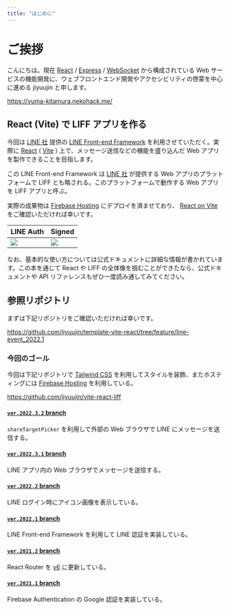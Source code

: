 ```yaml
---
title: "はじめに"
---
```


# ご挨拶

こんにちは。現在 [React](https://ja.reactjs.org/) / [Express](https://github.com/expressjs/express) / [WebSocket](https://github.com/websockets/ws) から構成されている Web サービスの機能開発に、ウェブフロントエンド開発やアクセシビリティの啓蒙を中心に進める jiyuujin と申します。

https://yuma-kitamura.nekohack.me/

<!-- 今回作るアプリについて説明をする -->

<!-- ゴールの画像とやることをまとめる -->
<!-- https://reactjs.nekohack.me/handson/liff_vite.html#vite-%E3%81%A6%E3%82%99-liff-%E3%82%A2%E3%83%95%E3%82%9A%E3%83%AA -->

## React (Vite) で LIFF アプリを作る

今回は [LINE 社](https://linecorp.com/) 提供の [LINE Front-end Framework](https://developers.line.biz/ja/docs/liff/overview/) を利用させていただく。実際に [React](https://ja.reactjs.org/) ( [Vite](https://ja.vitejs.dev/) ) 上で、メッセージ送信などの機能を盛り込んだ Web アプリを製作できることを目指します。

この LINE Front-end Framework は [LINE 社](https://linecorp.com/) が提供する Web アプリのプラットフォームで LIFF とも略される。このプラットフォームで動作する Web アプリを LIFF アプリと呼ぶ。

実際の成果物は [Firebase Hosting](https://firebase.google.com/docs/hosting) にデプロイを済ませており、 [React on Vite](https://vite-react-liff.web.app/) をご確認いただければ幸いです。

|LINE Auth|Signed|
|:---|:---|
|![](https://i.imgur.com/1SD6yfH.jpg)|![](https://i.imgur.com/pqQPnYp.jpg)|

なお、基本的な使い方については公式ドキュメントに詳細な情報が書かれています。この本を通じて React や LIFF の全体像を掴むことができたなら、公式ドキュメントや API リファレンスもぜひ一度読み通してみてください。

<!-- 完成した git のURL を貼っておく -->

## 参照リポジトリ

まずは下記リポジトリをご確認いただければ幸いです。

https://github.com/jiyuujin/template-vite-react/tree/feature/line-event_2022.1

### 今回のゴール

今回は下記リポジトリで [Tailwind CSS](https://tailwindcss.com/) を利用してスタイルを装飾、またホスティングには [Firebase Hosting](https://firebase.google.com/docs/hosting) を利用している。

https://github.com/jiyuujin/vite-react-liff

#### [`ver.2022.3.2` branch](https://github.com/jiyuujin/vite-react-liff/tree/ver.2022.3.2)

`shareTargetPicker` を利用して外部の Web ブラウザで LINE にメッセージを送信する。

#### [`ver.2022.3.1` branch](https://github.com/jiyuujin/vite-react-liff/tree/ver.2022.3.1)

LINE アプリ内の Web ブラウザでメッセージを送信する。

#### [`ver.2022.2` branch](https://github.com/jiyuujin/vite-react-liff/tree/ver.2022.2)

LINE ログイン時にアイコン画像を表示している。

#### [`ver.2022.1` branch](https://github.com/jiyuujin/vite-react-liff/tree/ver.2022.1)

LINE Front-end Framework を利用して LINE 認証を実装している。

#### [`ver.2021.2` branch](https://github.com/jiyuujin/vite-react-liff/tree/ver.2021.2)

React Router を [v6](https://remix.run/blog/react-router-v6) に更新している。

#### [`ver.2021.1` branch](https://github.com/jiyuujin/vite-react-liff/tree/ver.2021.1)

Firebase Authentication の Google 認証を実装している。
